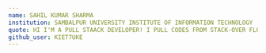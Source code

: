 ```yaml
---
name: SAHIL KUMAR SHARMA
institution: SAMBALPUR UNIVERSITY INSTITUTE OF INFORMATION TECHNOLOGY
quote: HI I'M A PULL STAACK DEVELOPER! I PULL CODES FROM STACK-OVER FLOW
github_user: KIET7UKE
---
```

